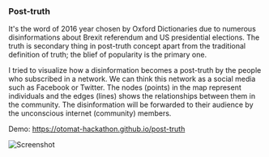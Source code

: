 ### Post-truth

It's the word of 2016 year chosen by Oxford Dictionaries due to numerous disinformations about Brexit referendum and US presidential elections. The truth is secondary thing in post-truth concept apart from the traditional definition of truth; the blief of popularity is the primary one.

I tried to visualize how a disinformation becomes a post-truth by the people who subscribed in a network. We can think this network as a social media such as Facebook or Twitter. The nodes (points) in the map represent individuals and the edges (lines) shows the relationships between them in the community. The disinformation will be forwarded to their audience by the unconscious internet (community) members.

Demo: <https://otomat-hackathon.github.io/post-truth>

![Screenshot](http://fatiherikli.github.io/post-truth/static/simulation.gif)
